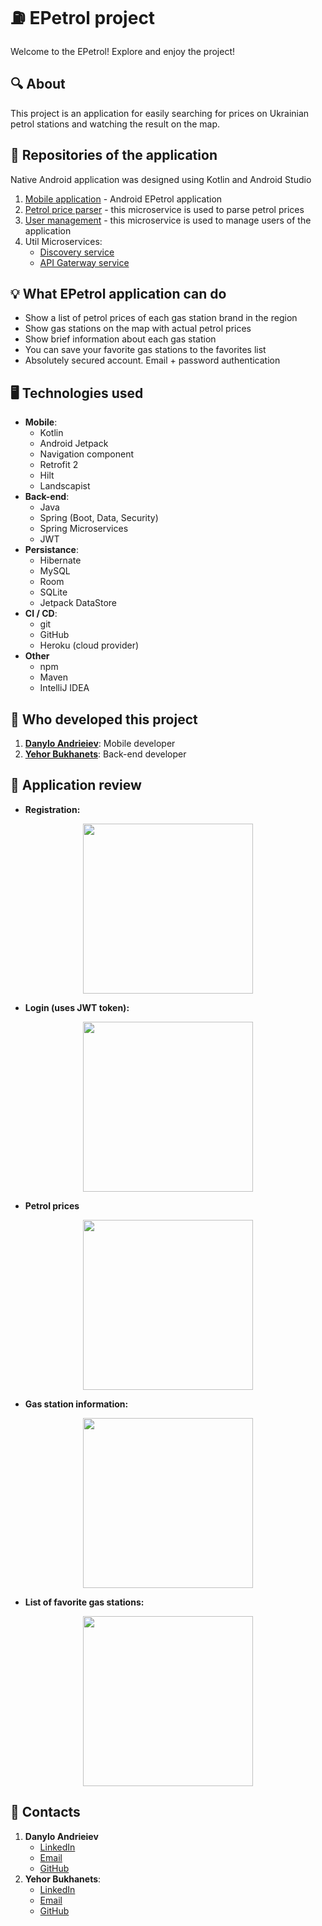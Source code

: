 # ⛽️ **EPetrol project**
Welcome to the EPetrol! Explore and enjoy the project!

## 🔍 About 
This project is an application for easily searching for prices on Ukrainian petrol stations and
watching the result on the map.

## 🍱 Repositories of the application
Native Android application was designed using Kotlin and Android Studio
1. [Mobile application](https://github.com/danitze/EPetrol) - Android EPetrol application
2. [Petrol price parser](https://github.com/Gurmigou/fuel-app-fuel-price-parser-service) - this microservice is used to parse petrol prices
3. [User management](https://github.com/Gurmigou/fuel-app-user-service) - this microservice is used to manage users of the application
4. Util Microservices:
    - [Discovery service](https://github.com/Gurmigou/fuel-app-eureka)
    - [API Gaterway service](https://github.com/Gurmigou/fuel-app-api-gateway)

## 💡 What EPetrol application can do
- Show a list of petrol prices of each gas station brand in the region 
- Show gas stations on the map with actual petrol prices
- Show brief information about each gas station
- You can save your favorite gas stations to the favorites list 
- Absolutely secured account. Email + password authentication

## 🖥 Technologies used
- **Mobile**:
  - Kotlin
  - Android Jetpack
  - Navigation component
  - Retrofit 2
  - Hilt
  - Landscapist
- **Back-end**: 
  - Java
  - Spring (Boot, Data, Security)
  - Spring Microservices
  - JWT
- **Persistance**:
  - Hibernate
  - MySQL
  - Room
  - SQLite
  - Jetpack DataStore
- **CI / CD**:
  - git 
  - GitHub
  - Heroku (cloud provider)
- **Other**
  - npm
  - Maven
  - IntelliJ IDEA

## 👋 Who developed this project
1. [**Danylo Andrieiev**](https://www.linkedin.com/in/danylo-andrieiev-486aa6129/): Mobile developer
2. [**Yehor Bukhanets**](https://www.linkedin.com/in/yehor-bukhanets-b4421b217/): Back-end developer

## 🧐 Application review
* **Registration:**
<p align="center">
    <img src="https://github.com/Gurmigou/fuel-app-project/blob/main/registation.jpeg" width="272">
</p>

* **Login (uses JWT token):**
<p align="center">
    <img src="https://github.com/Gurmigou/fuel-app-project/blob/main/login.jpeg" width="272">
</p>

* **Petrol prices**
<p align="center">
    <img src="https://github.com/Gurmigou/fuel-app-project/blob/main/petrol_prices.jpeg" width="272">
</p>

* **Gas station information:**
<p align="center">
    <img src="https://github.com/Gurmigou/fuel-app-project/blob/main/gas_station_info.jpeg" width="272">
</p>

* **List of favorite gas stations:**
<p align="center">
    <img src="https://github.com/Gurmigou/fuel-app-project/blob/main/favorite_list.jpeg" width="272">
</p>

## 📨 Contacts
1. **Danylo Andrieiev**
    - [LinkedIn](https://www.linkedin.com/in/danylo-andrieiev-486aa6129/)
    - [Email](mailto:danandryeyev@gmail.com)
    - [GitHub](https://github.com/danitze)
2. **Yehor Bukhanets**:
    - [LinkedIn](https://www.linkedin.com/in/yehor-bukhanets-b4421b217/)
    - [Email](mailto:yehor.bukhanets@gmail.com)
    - [GitHub](https://github.com/Gurmigou)
